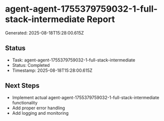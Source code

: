 # agent-agent-1755379759032-1-full-stack-intermediate Report

Generated: 2025-08-18T15:28:00.615Z

## Status
- Task: agent-agent-1755379759032-1-full-stack-intermediate
- Status: Completed
- Timestamp: 2025-08-18T15:28:00.615Z

## Next Steps
- Implement actual agent-agent-1755379759032-1-full-stack-intermediate functionality
- Add proper error handling
- Add logging and monitoring
